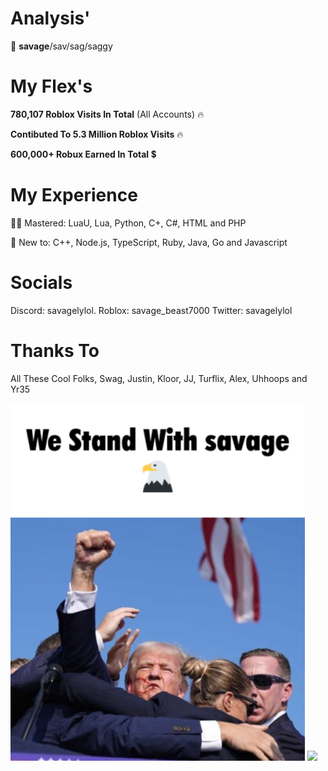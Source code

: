 # Analysis'
👋 **savage**/sav/sag/saggy

# My Flex's
**780,107 Roblox Visits In Total** (All Accounts) 🔥

**Contibuted To 5.3 Million Roblox Visits** 🔥

**600,000+ Robux Earned In Total** 💲

# My Experience 
👨‍🎓 Mastered: LuaU, Lua, Python, C+, C#, HTML and PHP

👶 New to: C++, Node.js, TypeScript, Ruby, Java, Go and Javascript

# Socials
Discord: savagelylol.
Roblox: savage_beast7000
Twitter: savagelylol

# Thanks To
All These Cool Folks, Swag, Justin, Kloor, JJ, Turflix, Alex, Uhhoops and Yr35

<img src="https://github.com/savagebeast7000/savagebeast7000/blob/913772d918dbad46d7ad6fc85e43fb2f94c9eb1e/attachment%20(4).png" width="471px"> <img src="https://github.com/savagebeast7000/savagebeast7000/blob/3649729e01abd61eaf4e0ee5907543d4ed42a2ab/sneako.gif" width="505">
